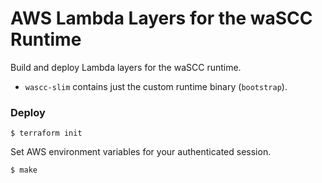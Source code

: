 # AWS Lambda Layers for the waSCC Runtime

Build and deploy Lambda layers for the waSCC runtime.

* `wascc-slim` contains just the custom runtime binary (`bootstrap`).

### Deploy

```console
$ terraform init
```

Set AWS environment variables for your authenticated session.

```console
$ make
```
